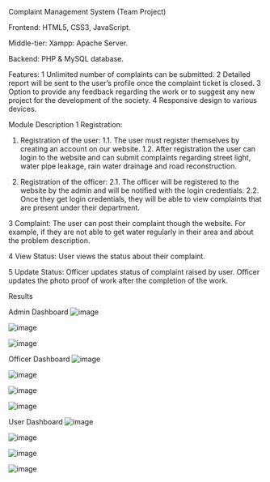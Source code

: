 Complaint Management System (Team Project)

Frontend: 
HTML5, CSS3, JavaScript.

Middle-tier:
Xampp: Apache Server.

Backend:
PHP & MySQL database.

   Features:
1	Unlimited number of complaints can be submitted.
2	Detailed report will be sent to the user’s profile once the complaint ticket is closed.
3	Option to provide any feedback regarding the work or to suggest any new project for the development of the society.
4	Responsive design to various devices.

Module Description
1 Registration:
1.	Registration of the user:
1.1.	The user must register themselves by creating an account on our website.
1.2.	After registration the user can login to the website and can submit complaints regarding street light, water pipe leakage, rain water drainage and road reconstruction.

2.	Registration of the officer:
2.1.	The officer will be registered to the website by the admin and will be notified with the login credentials.
2.2.	Once they get login credentials, they will be able to view complaints that are present under their department.

3	Complaint:
The user can post their complaint though the website. For example, if they are not able to get water regularly in their area and about the problem description.

4	View Status:
User views the status about their complaint.

5	Update Status:
Officer updates status of complaint raised by user.
Officer updates the photo proof of work after the completion of the work.

Results

Admin Dashboard
![image](https://github.com/rowin21/complaint_management_system/assets/136293743/6fbe12ff-143c-4b8e-b5d8-88be6f2efbae)

![image](https://github.com/rowin21/complaint_management_system/assets/136293743/0f5476e5-6cb2-42eb-8621-28e065bf0574)

![image](https://github.com/rowin21/complaint_management_system/assets/136293743/9245bb98-39ee-4f96-be46-75a108bde02a)

Officer Dashboard
![image](https://github.com/rowin21/complaint_management_system/assets/136293743/bf6fa60c-cd7b-4bfc-b1fe-c411188d93d1)

![image](https://github.com/rowin21/complaint_management_system/assets/136293743/04e092d8-f24b-44a7-a5dc-ebdd967df215)

![image](https://github.com/rowin21/complaint_management_system/assets/136293743/ed372187-ef91-4fdf-a3b9-2f7b48e4d21f)

![image](https://github.com/rowin21/complaint_management_system/assets/136293743/da6faf0c-8027-409d-84c9-26a27aab7eb9)

User Dashboard
![image](https://github.com/rowin21/complaint_management_system/assets/136293743/cc7ea833-c56d-424d-bb5b-d97256701047)

![image](https://github.com/rowin21/complaint_management_system/assets/136293743/25d4233e-2ee6-4258-9b07-e6bb199cb86e)

![image](https://github.com/rowin21/complaint_management_system/assets/136293743/e9eedbb5-6879-436c-8e6d-6ac5a0c592f3)

![image](https://github.com/rowin21/complaint_management_system/assets/136293743/97ad93e9-7cbb-4b97-ab12-3ff9cf98f31e)
